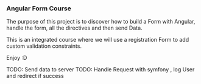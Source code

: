 ### **Angular Form Course**

The purpose of this project is to discover how to build a Form with Angular,
handle the form, all the directives and then send Data. 


This is an integrated course where we will use a registration Form to add custom validation constraints. 


Enjoy :D

TODO: Send data to server 
TODO: Handle Request with symfony , log User and redirect if success



